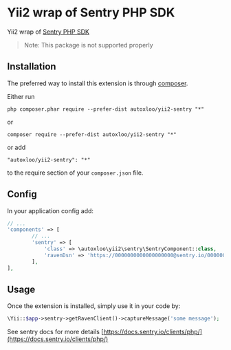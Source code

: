 Yii2 wrap of Sentry PHP SDK
=========================
Yii2 wrap of [Sentry PHP SDK](https://github.com/getsentry/sentry-php)

>Note: This package is not supported properly

Installation
------------

The preferred way to install this extension is through [composer](http://getcomposer.org/download/).

Either run

```
php composer.phar require --prefer-dist autoxloo/yii2-sentry "*"
```

or

```
composer require --prefer-dist autoxloo/yii2-sentry "*"
```

or add

```
"autoxloo/yii2-sentry": "*"
```

to the require section of your `composer.json` file.

Config
------

In your application config add:

```php
// ...
'components' => [
        // ...
        'sentry' => [
            'class' => \autoxloo\yii2\sentry\SentryComponent::class,
            'ravenDsn' => 'https://0000000000000000000@sentry.io/000000',          // Your sentry dsn
        ],
],
```

Usage
-----

Once the extension is installed, simply use it in your code by:

```php
\Yii::$app->sentry->getRavenClient()->captureMessage('some message');
```

See sentry docs for more details [https://docs.sentry.io/clients/php/](https://docs.sentry.io/clients/php/)
